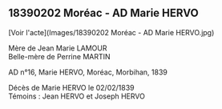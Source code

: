 ## 18390202 Moréac - AD Marie HERVO

[Voir l'acte](Images/18390202 Moréac - AD Marie HERVO.jpg)

Mère de Jean Marie LAMOUR  
Belle-mère de Perrine MARTIN

AD n°16, Marie HERVO, Moréac, Morbihan, 1839

Décès de Marie HERVO le 02/02/1839  
Témoins : Jean HERVO et Joseph HERVO